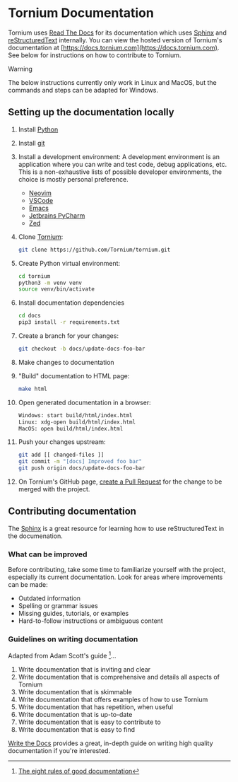 # Tornium Documentation
Tornium uses [Read The Docs](https://about.readthedocs.com/) for its documentation which uses [Sphinx](https://www.sphinx-doc.org/en/master/) and [reStructuredText](https://www.sphinx-doc.org/en/master/usage/restructuredtext/basics.html) internally. You can view the hosted version of Tornium's documentation at [https://docs.tornium.com](https://docs.tornium.com). See below for instructions on how to contribute to Tornium.

> [!WARNING]
> The below instructions currently only work in Linux and MacOS, but the commands and steps can be adapted for Windows.

## Setting up the documentation locally
1. Install [Python](https://wiki.python.org/moin/BeginnersGuide/Download)
2. Install [git](https://git-scm.com/book/en/v2/Getting-Started-Installing-Git)
3. Install a development environment:
    A development environment is an application where you can write and test code, debug applications, etc. This is a non-exhaustive lists of possible developer environments, the choice is mostly personal preference.

    - [Neovim](https://neovim.io/)
    - [VSCode](https://code.visualstudio.com/)
    - [Emacs](https://www.gnu.org/software/emacs/)
    - [Jetbrains PyCharm](https://www.jetbrains.com/pycharm/)
    - [Zed](https://zed.dev/)
4. Clone [Tornium](https://github.com/Tornium/tornium):
    ```bash
    git clone https://github.com/Tornium/tornium.git
    ```
5. Create Python virtual environment:
    ```bash
    cd tornium
    python3 -m venv venv
    source venv/bin/activate
    ```
6. Install documentation dependencies
    ```bash
    cd docs
    pip3 install -r requirements.txt
    ```
7. Create a branch for your changes:
    ```bash
    git checkout -b docs/update-docs-foo-bar
    ```
8. Make changes to documentation
9. "Build" documentation to HTML page:
    ```bash
    make html
    ```
10. Open generated documentation in a browser:
    ```bash
    Windows: start build/html/index.html
    Linux: xdg-open build/html/index.html
    MacOS: open build/html/index.html
    ```
11. Push your changes upstream:
    ```bash
    git add [[ changed-files ]]
    git commit -m "[docs] Improved foo bar"
    git push origin docs/update-docs-foo-bar
    ```
12. On Tornium's GitHub page, [create a Pull Request](https://docs.github.com/en/pull-requests/collaborating-with-pull-requests/proposing-changes-to-your-work-with-pull-requests/creating-a-pull-request) for the change to be merged with the project.

## Contributing documentation
The [Sphinx](https://www.sphinx-doc.org/en/master/usage/restructuredtext/basics.html) is a great resource for learning how to use reStructuredText in the documenation.

### What can be improved
Before contributing, take some time to familiarize yourself with the project, especially its current documentation. Look for areas where improvements can be made:
- Outdated information
- Spelling or grammar issues
- Missing guides, tutorials, or examples
- Hard-to-follow instructions or ambiguous content

### Guidelines on writing documentation
Adapted from Adam Scott's guide [^1]...

1. Write documentation that is inviting and clear
2. Write documentation that is comprehensive and details all aspects of Tornium
3. Write documentation that is skimmable
4. Write documentation that offers examples of how to use Tornium
5. Write documentation that has repetition, when useful
6. Write documentation that is up-to-date
7. Write documentation that is easy to contribute to
8. Write documentation that is easy to find

[Write the Docs](https://www.writethedocs.org/guide/writing/docs-principles/) provides a great, in-depth guide on writing high quality documentation if you're interested.


[^1]: [The eight rules of good documentation](https://www.oreilly.com/content/the-eight-rules-of-good-documentation/)
